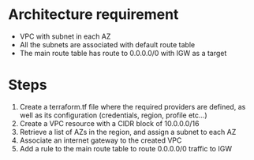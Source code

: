 
# Architecture requirement
- VPC with subnet in each AZ
- All the subnets are associated with default route table
- The main route table has route to 0.0.0.0/0 with IGW as a target



# Steps
1. Create a terraform.tf file where the required providers are defined, as well as its configuration (credentials, region, profile etc...)
2. Create a VPC resource with a CIDR block of 10.0.0.0/16
3. Retrieve a list of AZs in the region, and assign a subnet to each AZ
4. Associate an internet gateway to the created VPC
5. Add a rule to the main route table to route 0.0.0.0/0 traffic to IGW